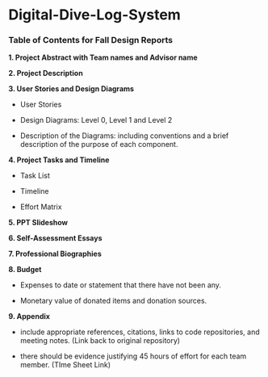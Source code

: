 # Digital-Dive-Log-System

### Table of Contents for Fall Design Reports


**1. Project Abstract with Team names and Advisor name**

**2. Project Description**

**3. User Stories and Design Diagrams**

* User Stories

* Design Diagrams: Level 0, Level 1 and Level 2 

* Description of the Diagrams: including conventions and a brief description of the purpose of each component.

**4. Project Tasks and Timeline** 

* Task List

* Timeline

* Effort Matrix

**5. PPT Slideshow**

**6. Self-Assessment Essays**

**7. Professional Biographies**

**8. Budget** 

* Expenses to date or statement that there have not been any.

* Monetary value of donated items and donation sources.

**9. Appendix** 

* include appropriate references, citations, links to code repositories, and meeting notes. (Link back to original repository)

* there should be evidence justifying 45 hours of effort for each team member. (TIme Sheet Link)
